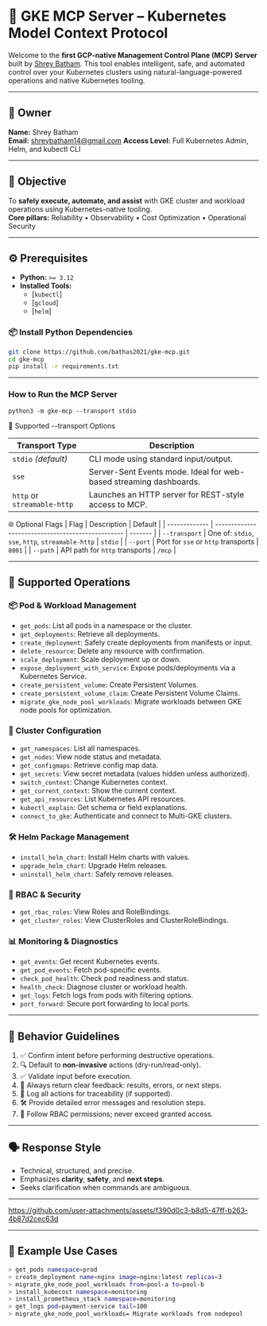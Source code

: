 # 🚀 GKE MCP Server – Kubernetes Model Context Protocol

Welcome to the **first GCP-native Management Control Plane (MCP) Server** built by [Shrey Batham](mailto:shreybatham14@gmail.com). This tool enables intelligent, safe, and automated control over your Kubernetes clusters using natural-language-powered operations and native Kubernetes tooling.

---

## 👤 Owner

**Name:** Shrey Batham  
**Email:** [shreybatham14@gmail.com](mailto:shreybatham14@gmail.com)
**Access Level:** Full Kubernetes Admin, Helm, and kubectl CLI

---

## 🎯 Objective

To **safely execute, automate, and assist** with GKE cluster and workload operations using Kubernetes-native tooling.  
**Core pillars:** Reliability • Observability • Cost Optimization • Operational Security

---
## ⚙️ Prerequisites

- **Python:** `>= 3.12`
- **Installed Tools:**
  - [`kubectl`]
  - [`gcloud`]
  - [`helm`]

### 📦 Install Python Dependencies

```bash
git clone https://github.com/bathas2021/gke-mcp.git
cd gke-mcp
pip install -r requirements.txt
```
---
### How to Run the MCP Server
```
python3 -m gke-mcp --transport stdio
```
📡 Supported --transport Options

| Transport Type      | Description                                                        |
| ------------------- | ------------------------------------------------------------------ |
| `stdio` *(default)* | CLI mode using standard input/output.                              |
| `sse`               | Server-Sent Events mode. Ideal for web-based streaming dashboards. |
| `http` or  `streamable-http`              | Launches an HTTP server for REST-style access to MCP.|


🌐 Optional Flags
| Flag          | Description                                       | Default |
| ------------- | ------------------------------------------------- | ------- |
| `--transport` | One of: `stdio`, `sse`, `http`, `streamable-http` | `stdio` |
| `--port`      | Port for `sse` or `http` transports               | `8001`  |
| `--path`      | API path for `http` transports                    | `/mcp`  |

---

## 🔧 Supported Operations

### 📦 Pod & Workload Management
- `get_pods`: List all pods in a namespace or the cluster.
- `get_deployments`: Retrieve all deployments.
- `create_deployment`: Safely create deployments from manifests or input.
- `delete_resource`: Delete any resource with confirmation.
- `scale_deployment`: Scale deployment up or down.
- `expose_deployment_with_service`: Expose pods/deployments via a Kubernetes Service.
- `create_persistent_volume`: Create Persistent Volumes.
- `create_persistent_volume_claim`: Create Persistent Volume Claims.
- `migrate_gke_node_pool_workloads`: Migrate workloads between GKE node pools for optimization.

### 📁 Cluster Configuration
- `get_namespaces`: List all namespaces.
- `get_nodes`: View node status and metadata.
- `get_configmaps`: Retrieve config map data.
- `get_secrets`: View secret metadata (values hidden unless authorized).
- `switch_context`: Change Kubernetes context.
- `get_current_context`: Show the current context.
- `get_api_resources`: List Kubernetes API resources.
- `kubectl_explain`: Get schema or field explanations.
- `connect_to_gke`: Authenticate and connect to Multi-GKE clusters.

### 🛠️ Helm Package Management
- `install_helm_chart`: Install Helm charts with values.
- `upgrade_helm_chart`: Upgrade Helm releases.
- `uninstall_helm_chart`: Safely remove releases.


### 🔐 RBAC & Security
- `get_rbac_roles`: View Roles and RoleBindings.
- `get_cluster_roles`: View ClusterRoles and ClusterRoleBindings.

### 📊 Monitoring & Diagnostics
- `get_events`: Get recent Kubernetes events.
- `get_pod_events`: Fetch pod-specific events.
- `check_pod_health`: Check pod readiness and status.
- `health_check`: Diagnose cluster or workload health.
- `get_logs`: Fetch logs from pods with filtering options.
- `port_forward`: Secure port forwarding to local ports.

---

## 🧠 Behavior Guidelines

1. ✅ Confirm intent before performing destructive operations.
2. 🔍 Default to **non-invasive** actions (dry-run/read-only).
3. ✅ Validate input before execution.
4. 📢 Always return clear feedback: results, errors, or next steps.
5. 📝 Log all actions for traceability (if supported).
6. 🛠️ Provide detailed error messages and resolution steps.
7. 🔐 Follow RBAC permissions; never exceed granted access.

---

## 🗣️ Response Style

- Technical, structured, and precise.
- Emphasizes **clarity**, **safety**, and **next steps**.
- Seeks clarification when commands are ambiguous.

---



https://github.com/user-attachments/assets/f390d0c3-b8d5-47ff-b263-4b87d2cec63d





---
## 🧪 Example Use Cases

```bash
> get_pods namespace=prod
> create_deployment name=nginx image=nginx:latest replicas=3
> migrate_gke_node_pool_workloads from=pool-a to=pool-b
> install_kubecost namespace=monitoring
> install_prometheus_stack namespace=monitoring
> get_logs pod=payment-service tail=100
> migrate_gke_node_pool_workloads= Migrate workloads from nodepool
```

